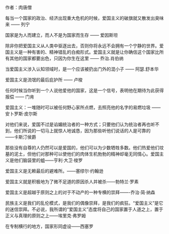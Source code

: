 作者：肉唐僧

每当一个国家的政治、经济出现重大危机的时候，爱国主义的破旗就又散发出臭味来 —— 列宁

国家是为人而建立，而人不是为国家而生存 —— 爱因斯坦

除非你把爱国主义从人类中驱逐出去，否则你将永远不会拥有一个宁静的世界。爱国主义是一种有害的、精神错乱的白痴形式。爱国主义就是让你确信这个国家比所有其他的国家都要出色，只因为你生在这里 —— 乔治.肖伯纳

当爱国主义涉入认知领域时，是一个应该被扔出门外的混小子 —— 阿瑟.舒本华

爱国主义是流氓的最后庇护所 —— 卢梭

任何时候当你听到一个人说他爱他的国家，这是一个信号，表明他在期待为此获得报偿 —— 门肯　　　

爱国主义：一堆随时可以被任何野心家所点燃，去照亮他的名字的易燃垃圾 —— 安卜罗斯·皮尔斯

对他们来说，爱国不过是谄媚统治者的一种方式；只要他们认为统治者再也听不到，他们所说的一切马上就惊人地诚恳，因为那些听他们说话的人是可靠的　　——卡斯汀侯爵

那些没有自尊的人仍然可以是爱国的，他们可以为少数牺牲多数。他们热爱他们坟墓的泥土，但他们对那种可以使他们的肉体生机勃勃的精神却毫无同情心。爱国主义是他们脑袋里的蛆——亨利·大卫·梭罗

爱国主义是无赖最后的避难所。——塞缪尔·约翰逊

爱国主义就是积极地为了微不足道的原因杀人并被杀——勃特兰·罗素

爱国主义是超越于原则之上的对于不动产的一种专横的崇拜——-乔治·简·纳森

民族主义是我们的乱伦模式，是我们的偶像崇拜，是我们的疯狂。“爱国主义”是它的迷信崇拜。不必说，我所谓的“爱国主义”态度将自己的国家置于人道之上，置于正义与真理的原则之上——埃里克·弗罗姆

在专制横行的地方，国家形同虚设——西塞罗
